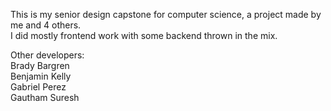 This is my senior design capstone for computer science, a project made by me and 4 others.  
I did mostly frontend work with some backend thrown in the mix.  

Other developers:  
Brady Bargren  
Benjamin Kelly  
Gabriel Perez  
Gautham Suresh
